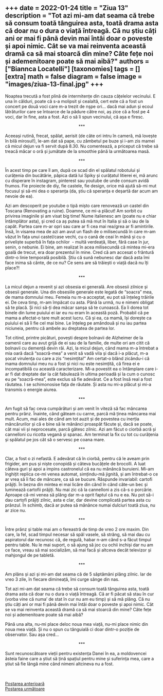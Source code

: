 
+++
date = 2022-01-24
title = "Ziua 13"
description = "Tot azi mi-am dat seama că trebe să consum toată tânguirea asta, toată drama asta că doar nu o dura o viață întreagă. Că nu știu câți ani or mai fi până devin mai întâi doar o poveste și apoi nimic. Cât se va mai reinventa această dramă ca să mai stoarcă din mine? Câte fețe noi și ademenitoare poate să mai aibă?"
authors = ["Biannca Locatelli"]
[taxonomies]
tags = []
[extra]
math = false
diagram = false
image = "images/ziua-13-final.jpg"
+++
---

Noaptea trecută a fost plină de intermitențe din cauza cățelelor vecinului. E una în călduri, poate că s-a molipsit și cealaltă, cert este că a fost un concert pe două voci care m-a trezit de nșpe ori... dacă mai adun și ecoul lătrăturilor care se întoarce de la pădure către noi, aș zice că a fost pe 4 voci, dar în fine, asta a fost. Azi o să îi spun vecinului, că așa e firesc.

<p style="text-align: center;">***</p>

Aceeași rutină, frecat, spălat, aerisit (de câte ori intru în cameră, mă lovește în bilă mirosul!), le-am dat să pape, cu zâmbetul pe buze și i-am zis mamei că micul dejun va fi servit după 8.30. Nu comentează, a priceput că trebe să treacă măcar o oră și jumătate de la smoothie până la următoarea masă.

<p style="text-align: center;">***</p>

În acest timp pe care îl am, după ce scad din el spălatul robotului și curățenia din bucătărie, păpica dată lui Spiky și curățatul litierei ei, mă arunc cu disperare în instagram, pinterest sau youtube de unde consum avidă frumos. Fie proiecte de diy, fie castele, fie design, orice mă ajută să-mi mut focusul și să-mi dea o speranța (da, știu că speranța e deșartă dar acum am nevoie de ea).

Azi am descoperit pe youtube o tipă mișto care renovează un castel din Toscana (Renovating a ruine). Doamne, ce mi-a plăcut! Am sorbit cu privirea imaginile și am visat big time! Nume italienesc am (poate nu e chiar întâmplător asta), și cred ca aș putea să mă mut în Italia și să o iau de la capăt. Partea care m-ar opri sau care ar fi cea mai rea/grea ar fi amintirile. Însă, în visarea mea de azi am avut un flash de o milisecundă în care m-am văzut în fața unui castel/case vechi, cu o cană de ceai în mână și cu o priveliște superbă în fața ochilor  - multă verdeață, liber, fără case în jur, senin, o nebunie. Ei bine, am realizat în acea milisecundă că mintea mi-era goală de trecut, era doar prezentul în mine. Cred că am accesat o frântură dintr-o linie temporală posibilă. Știu că sună nebunesc dar dacă asta îmi face inima să cânte, de ce nu? Ce sens are să trăiești o viață dacă nu îți place?!

<p style="text-align: center;">***</p>

La micul dejun a revenit și azi obsesia ei generală. Are obsesii zilnice și obsesii generale. Una din obsesiile generale este legată de “soacra” mea, de mama domnului meu. Femeia nu m-a acceptat, eu pot să înțeleg trăirile ei. De ceva timp, m-am împăcat cu asta. Până la urmă, nu e nimeni obligat să te placă. Și nici să-ți dea măcar sanșa să te cunoască. Ea îi dorea tot binele din lume puiului ei iar eu nu eram în această poză. Probabil că pe mama a afectat-o tare mult acest lucru. Că și ea, ca mamă, își dorește ca puiului ei să îi fie cel mai bine. Le înțeleg pe amândouă și nu iau partea niciuneia, pentru că ambele au dreptatea de partea lor.

Tot citind, printre picături, povești despre bolnavii de Alzheimer de la oamenii care au avut grijă de ei sau de la familie, de multe ori am citit că bolnavii cu demență devin răi. Azi, la micul dejun, când mama m-a întrebat a mia oară dacă “soacră-mea” a venit să vadă vila și dacă i-a plăcut, m-a șocat virulența cu care a zis “nesimțita!” Am certat-o blând zicându-i că mama domnului meu nu a fost și nici nu este nesimțită, că firea ei e incompatibilă cu această caracterizare. Mi-a povestit ea o întâmplare care i-ar fi dat dreptate dar la cât fabulează în ultima perioadă și la cum o cunosc eu pe “soacră-mea”, este exclus să fie adevărat. Ce a fost însă real a fost răutatea. I se schimonosise fața de răutate. Și asta nu mi-a plăcut și mi-a transmis o energie aiurea.

<p style="text-align: center;">***</p>

Am fugit să fac ceva cumpărături și am venit în viteză să fac mâncarea pentru prânz. Înainte, când găteam cu carne, parcă mă ținea mâncarea mai mult. Acum, mai ales de când am tot auzit și de povestea cu inerția mâncărurilor și că e bine să le mănânci proaspăt făcute și, dacă se poate, cât mai vii și neprocesate, parcă gătesc zilnic. Azi am făcut o ciorbă acră și cannelloni cu ricotta vegană și spanac. Am terminat la fix cu tot cu curățenia și spălatul pe jos cât să o servesc pe coana mare.

<p style="text-align: center;">***</p>

Clar, a fost o zi nefastă. E adevărat că în ciorbă, pentru că le aveam prin frigider, am pus și niște conopidă și câteva bucățele de brocolli. A luat câteva guri și apoi a impins castronelul că ea nu mănâncă buruieni. Mi-am înghițit replica ce-mi venea automat, simțindu-mă jignită, și am întrebat-o ce ar vrea să îi fac de mâncare, ca să se bucure. Răspunde invariabil: cartofi prăjiți. În bezna din mintea ei mai licăre din când în când câte-un bec și luminează cartofii prăjiți. Nu mai zic că la cannelloni a zis că-s o porcărie. Aproape că-mi venea să plâng dar m-a oprit faptul că nu e ea. Nu pot să-i dau cartofi prăjiți zilnic, asta e clar, dar devine complicată partea asta cu prânzul. În schimb, dacă ar putea să mănânce numai dulciuri toată ziua, nu ar zice nu.

<p style="text-align: center;">***</p>

Între prânz și table mai am o fereastră de timp de vreo 2 ore maxim. Din care, la fel, scad timpul necesar să spăl vasele, să strâng, să mai dau cu aspiratorul dar recunosc că, de regulă, habar n-am când s-a făcut timpul pentru table. Nu le mai suport, o să ajung să joc cu ochii inchiși dar nu am ce face, vreau să mai socializăm, să mai facă și altceva decât televizor și mahjongul de pe tabletă.

<p style="text-align: center;">***</p>

Am plâns și azi și mi-am dat seama că de 5 săptămâni plâng zilnic. Iar de vreo 3 zile, în fiecare dimineață, îmi curge sânge din nas.

Tot azi mi-am dat seama că trebe să consum toată tânguirea asta, toată drama asta că doar nu o dura o viață întreagă. Că ar fi păcat să stau în cur (vorba vine că numa’ de stat în cur nu am eu timp) și să mă plâng. Că nu știu câți ani or mai fi până devin mai întâi doar o poveste și apoi nimic. Cât se va mai reinventa această dramă ca să mai stoarcă din mine? Câte fețe noi și ademenitoare poate să mai aibă?

Până una alta, nu-mi place deloc noua mea viață, nu-mi place nimic din noua mea viață. Și nu o spun cu tânguială ci doar dintr-o poziție de observator. Sau așa cred...

<p style="text-align: center;">***</p>

Sunt recunoscătoare vieții pentru existența Danei în ea, a moldovencei ăsteia faine care a știut să țină spațiul pentru mine și suferința mea, care a știut să fie lângă mine când nimeni altcineva nu a fost.

<br/>

<br/>

<div class="flex justify-between">
  <div>
    <a href="/blog/ziua-12/">Postarea anterioară</a>
  </div>
  <div>
    <a href="/blog/ziua-14/">Postarea următoare</a>
  </div>
</div>
